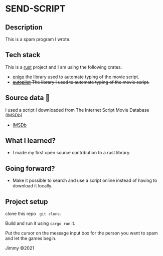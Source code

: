 # SEND-SCRIPT

## Description

This is a spam program I wrote.

## Tech stack

This is a [rust](https://www.rust-lang.org/) project and I am using the following crates.

- [enigo](https://github.com/enigo-rs/enigo) the library used to automate typing of the movie script.
- <strike> [autopilot](https://github.com/jim4067/autopilot-rs) The library I used to automate typing of the movie script. </strike>

## Source data 📝

I used a script I downloaded from The Internet Script Movie Database (IMSDb)

-   [IMSDb](https://imsdb.com/)

## What I learned?

-   I made my first open source contribution to a rust library.

## Going forward?

-   Make it possible to search and use a script online instead of having to download it locally.

## Project setup

clone this repo ` git clone`.

Build and run it using `cargo run` it.

Put the cursor on the message input box for the person you want to spam and let the games begin.

Jimmy ©2021
